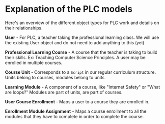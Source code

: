# Explanation of the PLC models
Here's an overview of the different object types for PLC work and details on their relationships.
 
**User** - For PLC, a teacher taking the professional learning class. We will use the existing User object and do not need to add anything to this (yet)

**Professional Learning Course** - A course that the teacher is taking to build their skills. Ex: Teaching Computer Science Principles. A user may be enrolled in multiple courses.
 
**Course Unit** - Corresponds to a `Script` in our regular curriculum structure.  Units belong to courses, modules belong to units.
 
**Learning Module** - A component of a course, like "Internet Safety" or "What are loops?"  Modules are part of units, are part of courses.

**User Course Enrollment** - Maps a user to a course they are enrolled in.

**Enrollment Module Assignment** - Maps a course enrollment to all the modules that they have to complete in order to complete the course.

